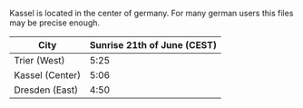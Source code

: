 Kassel is located in the center of germany. For many german users this files may be precise enough.  


|City     | Sunrise 21th of June (CEST)|
|---------|------|
| Trier (West)   | 5:25 |
| Kassel  (Center)| 5:06|
| Dresden (East)| 4:50|



 